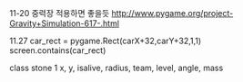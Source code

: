 11-20
중력장 적용하면 좋을듯
http://www.pygame.org/project-Gravity+Simulation-617-.html

11.27
car_rect = pygame.Rect(carX+32,carY+32,1,1)
screen.contains(car_rect)

class stone
1
 x, y, isalive, radius, team, level, angle, mass
